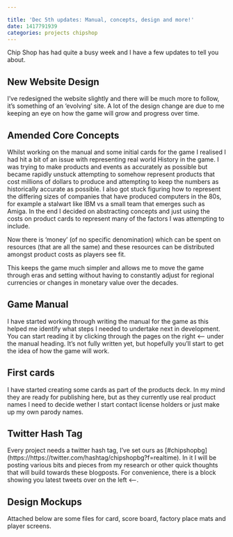 ```yaml
---

title: 'Dec 5th updates: Manual, concepts, design and more!'
date: 1417791939
categories: projects chipshop
---
```


Chip Shop has had quite a busy week and I have a few updates to tell you about.
<h2>New Website Design</h2>
I’ve redesigned the website slightly and there will be much more to follow, it’s something of an ‘evolving’ site. A lot of the design change are due to me keeping an eye on how the game will grow and progress over time.

<h2>Amended Core Concepts</h2>
Whilst working on the manual and some initial cards for the game I realised I had hit a bit of an issue with representing real world History in the game. I was trying to make products and events as accurately as possible but became rapidly unstuck attempting to somehow represent products that cost millions of dollars to produce and attempting to keep the numbers as historically accurate as possible. I also got stuck figuring how to represent the differing sizes of companies that have produced computers in the 80s, for example a stalwart like IBM vs a small team that emerges such as Amiga. In the end I decided on abstracting concepts and just using the costs on product cards to represent many of the factors I was attempting to include.

Now there is ‘money’ (of no specific denomination) which can be spent on resources (that are all the same) and these resources can be distributed amongst product costs as players see fit.

This keeps the game much simpler and allows me to move the game through eras and setting without having to constantly adjust for regional currencies or changes in monetary value over the decades.

<h2>Game Manual</h2>
I have started working through writing the manual for the game as this helped me identify what steps I needed to undertake next in development. You can start reading it by clicking through the pages on the right <— under the manual heading. It’s not fully written yet, but hopefully you’ll start to get the idea of how the game will work.

<h2>First cards</h2>
I have started creating some cards as part of the products deck. In my mind they are ready for publishing here, but as they currently use real product names I need to decide wether I start contact license holders or just make up my own parody names.

<h2>Twitter Hash Tag</h2>
Every project needs a twitter hash tag, I’ve set ours as [#chipshopbg](https://https://twitter.com/hashtag/chipshopbg?f=realtime). In it I will be posting various bits and pieces from my research or other quick thoughts that will build towards these blogposts. For convenience, there is a block showing you latest tweets over on the left <—-.

<h2>Design Mockups</h2>

Attached below are some files for card, score board, factory place mats and player screens.
